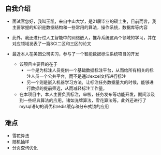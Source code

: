 ## 自我介绍

- 面试官您好，我叫王凯，来自中山大学，是21届毕业的硕士生，目前而言，我主要掌握的知识是数据结构和一些常用的算法，操作系统，数据库等内容

- 此外，我还进行过人工智能中的网络嵌入，推荐系统这两个领域的学习，并在对应领域发表了一篇SCI二区和三区的论文

- 最近本人在美团公司实习，参与了一个智能数据标注系统项目的开发
  - 该项目主要目的在于
    - 一个是为标注人员提供一个基础数据标注平台，从而给所有相关的标注人员一个公共平台，而不是通过excel文档进行标注
    - 另一个则是嵌入机器学习方法，让标注任务数据量大的时候，能够进行数据的提前筛选，从而减轻标注工作量。
  - 在本项目中，本人主要负责标注，审核，任务发布等功能开发，期间涉及到一些经典算法的应用，诸如洗牌算法，雪花算法等。此外还进行了mysql语句的调优和redis缓存和分布式锁的应用
  
  



## 难点

- 雪花算法
- 随机抽样
- 分页查询优化